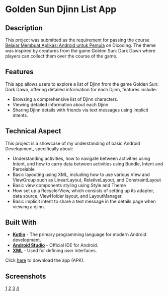 # Golden Sun Djinn List App

## Description
This project was submitted as the requirement for passing the course [Belajar Membuat Aplikasi Android untuk Pemula](https://www.dicoding.com/academies/51-belajar-membuat-aplikasi-android-untuk-pemula) on Dicoding. The theme was inspired by creatures from the game Golden Sun: Dark Dawn where players can collect them over the course of the game.

## Features
This app allows users to explore a list of Djinn from the game Golden Sun: Dark Dawn, offering detailed information for each Djinn, features include:
- Browsing a comprehensive list of Djinn characters.
- Viewing detailed information about each Djinn.
- Sharing Djinn details with friends via text messages using implicit intents.

## Technical Aspect
This project is a showcase of my understanding of basic Android Development, specifically about:
- Understanding activities, how to navigate between activities using Intent, and how to carry data between activities using Bundle, Intent and Parcelable
- Basic layouting using XML, including how to use various View and ViewGroup such as LinearLayout, RelativeLayout, and ConstraintLayout
- Basic view components styling using Style and Theme
- How set up a RecyclerView, which consists of setting up its adapter, data source, ViewHolder layout, and LayoutManager.
- Basic implicit intent to share a text message in the details page when viewing a djinn.

## Built With
- **[Kotlin](https://kotlinlang.org/)** - The primary programming language for modern Android development.
- **[Android Studio](https://developer.android.com/studio)** - Official IDE for Android.
- **[XML](https://developer.android.com/guide/topics/ui/declaring-layout)** - Used for defining user interfaces.

Click [here](https://drive.google.com/file/d/1mXDd7_-nHlgj_LsXrvktOVeSvBVvahlI/view?usp=sharing) to download the app (APK).

## Screenshots
[1](https://drive.google.com/file/d/1tsE0pYOtcC6jKzfcydJ9u1sUL-aduL2u/view?usp=drive_link)
[2](https://drive.google.com/file/d/1AX0vuhB9wKBWs6fR_bVZjuMVawjwoNBZ/view?usp=drive_link)
[3](https://drive.google.com/file/d/12q-qTretfuEMXFxvGmgaRAo2OaA-scrM/view?usp=drive_link)
[4](https://drive.google.com/file/d/1C-HH6Whz_mDiWBWpbeeyKByl78NjxDPB/view?usp=drive_link)
